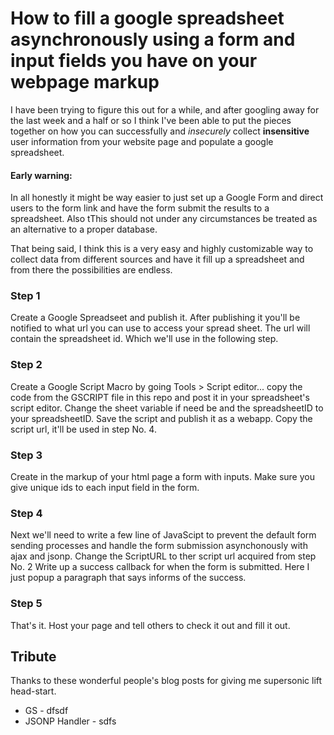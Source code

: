 # How to fill a google spreadsheet asynchronously using a form and input fields you have on your webpage markup

I have been trying to figure this out for a while, and after googling away for the last week and a half or so I think I've been able to put the pieces together on how you can successfully and _insecurely_ collect **insensitive** user information from your website page and populate a google spreadsheet.
#### Early warning:
In all honestly it might be way easier to just set up a Google Form and direct users to the form link and have the form submit the results to a spreadsheet. 
Also tThis should not under any circumstances be treated as an alternative to a proper database.

That being said, I think this is a very easy and highly customizable way to collect data from different sources and have it fill up a spreadsheet and from there the possibilities are endless.

### Step 1
Create a Google Spreadseet and publish it. After publishing it you'll be notified to what url you can use to access your spread sheet. The url will contain the spreadsheet id. Which we'll use in the following step.


### Step  2
Create a Google Script Macro by going Tools > Script editor...
copy the code from the GSCRIPT file in this repo and post it in your spreadsheet's script editor.
Change the sheet variable if need be and the spreadsheetID to your spreadsheetID. Save the script and publish it as a webapp. Copy the script url, it'll be used in step No. 4.


### Step 3
Create in the markup of your html page a form with inputs. Make sure you give unique ids to each input field in the form.

### Step 4
Next we'll need to write a few line of JavaScipt to prevent the default form sending processes and handle the form submission asynchonously with ajax and jsonp.
Change the ScriptURL to ther script url acquired from step No. 2
Write up a success callback for when the form is submitted. Here I just popup a paragraph that says informs of the success. 

### Step 5
That's it. Host your page and tell others to check it out and fill it out.



## Tribute
Thanks to these wonderful people's blog posts for giving me supersonic lift head-start.
* GS - dfsdf
* JSONP Handler - sdfs
